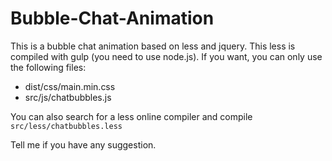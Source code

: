 # Bubble-Chat-Animation
This is a bubble chat animation based on less and jquery. 
This less is compiled with gulp (you need to use node.js).
If you want, you can only use the following files:
* dist/css/main.min.css
* src/js/chatbubbles.js

You can also search for a less online compiler and compile 
`src/less/chatbubbles.less`

Tell me if you have any suggestion.
